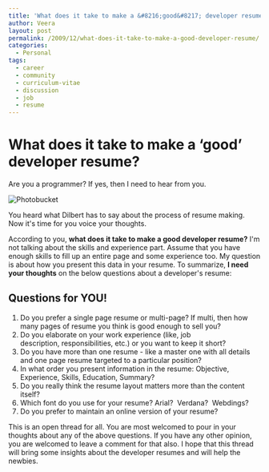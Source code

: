 ```yaml
---
title: 'What does it take to make a &#8216;good&#8217; developer resume?'
author: Veera
layout: post
permalink: /2009/12/what-does-it-take-to-make-a-good-developer-resume/
categories:
  - Personal
tags:
  - career
  - community
  - curriculum-vitae
  - discussion
  - job
  - resume
---
```

# What does it take to make a &#8216;good&#8217; developer resume?

Are you a programmer? If yes, then I need to hear from you.

![Photobucket][1]

 [1]: http://i187.photobucket.com/albums/x201/talktoveera/dilbert-resume.png

You heard what Dilbert has to say about the process of resume making. Now it's time for you voice your thoughts.

According to you, **what does it take to make a good developer resume?** I'm not talking about the skills and experience part. Assume that you have enough skills to fill up an entire page and some experience too. My question is about how you present this data in your resume. To summarize, **I need your thoughts** on the below questions about a developer's resume:

## Questions for YOU!

1.  Do you prefer a single page resume or multi-page? If multi, then how many pages of resume you think is good enough to sell you?
2.  Do you elaborate on your work experience (like, job description, responsibilities, etc.) or you want to keep it short?
3.  Do you have more than one resume - like a master one with all details and one page resume targeted to a particular position?
4.  In what order you present information in the resume: Objective, Experience, Skills, Education, Summary?
5.  Do you really think the resume layout matters more than the content itself?
6.  Which font do you use for your resume? Arial?  Verdana?  Webdings?
7.  Do you prefer to maintain an online version of your resume?

This is an open thread for all. You are most welcomed to pour in your thoughts about any of the above questions. If you have any other opinion, you are welcomed to leave a comment for that also. I hope that this thread will bring some insights about the developer resumes and will help the newbies.